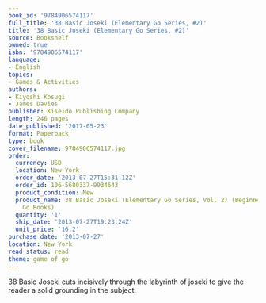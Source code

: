 ```yaml
---
book_id: '9784906574117'
full_title: '38 Basic Joseki (Elementary Go Series, #2)'
title: '38 Basic Joseki (Elementary Go Series, #2)'
source: Bookshelf
owned: true
isbn: '9784906574117'
language:
- English
topics:
- Games & Activities
authors:
- Kiyoshi Kosugi
- James Davies
publisher: Kiseido Publishing Company
length: 246 pages
date_published: '2017-05-23'
format: Paperback
type: book
cover_filename: 9784906574117.jpg
order:
  currency: USD
  location: New York
  order_date: '2013-07-27T15:31:12Z'
  order_id: 106-5680337-9934643
  product_condition: New
  product_name: 38 Basic Joseki (Elementary Go Series, Vol. 2) (Beginner and Elementary
    Go Books)
  quantity: '1'
  ship_date: '2013-07-27T19:23:24Z'
  unit_price: '16.2'
purchase_date: '2013-07-27'
location: New York
read_status: read
theme: game of go
---
```

38 Basic Joseki cuts incisively through the labyrinth of joseki to give the reader a solid grounding in the subject.
